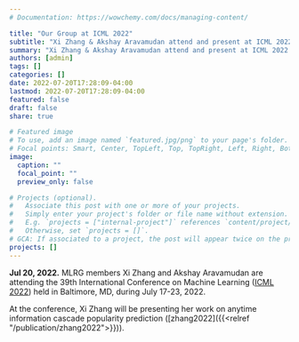 ```yaml
---
# Documentation: https://wowchemy.com/docs/managing-content/

title: "Our Group at ICML 2022"
subtitle: "Xi Zhang & Akshay Aravamudan attend and present at ICML 2022 in Baltimore, MD."
summary: "Xi Zhang & Akshay Aravamudan attend and present at ICML 2022 in Baltimore, MD."
authors: [admin]
tags: []
categories: []
date: 2022-07-20T17:28:09-04:00
lastmod: 2022-07-20T17:28:09-04:00
featured: false
draft: false
share: true

# Featured image
# To use, add an image named `featured.jpg/png` to your page's folder.
# Focal points: Smart, Center, TopLeft, Top, TopRight, Left, Right, BottomLeft, Bottom, BottomRight.
image:
  caption: ""
  focal_point: ""
  preview_only: false

# Projects (optional).
#   Associate this post with one or more of your projects.
#   Simply enter your project's folder or file name without extension.
#   E.g. `projects = ["internal-project"]` references `content/project/deep-learning/index.md`.
#   Otherwise, set `projects = []`.
# GCA: If associated to a project, the post will appear twice on the project page.
projects: []
---
```


**Jul 20, 2022.** MLRG members Xi Zhang and Akshay Aravamudan are attending the 39th International Conference on Machine Learning ([ICML 2022](https://icml.cc/Conferences/2022)) held in Baltimore, MD, during July 17-23, 2022.

<!--more-->

At the conference, Xi Zhang will be presenting her work on anytime information cascade popularity prediction ([zhang2022]({{<relref "/publication/zhang2022">}})).
